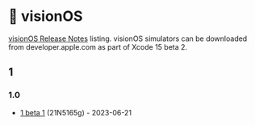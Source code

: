 # 🥽 visionOS

[visionOS Release Notes](https://developer.apple.com/documentation/visionOS) listing.
visionOS simulators can be downloaded from developer.apple.com as part of Xcode 15 beta 2.

## 1

### 1.0

- [1 beta 1](https://developer.apple.com/documentation/visionos-release-notes/visionos-release-notes) (21N5165g) - 2023-06-21
